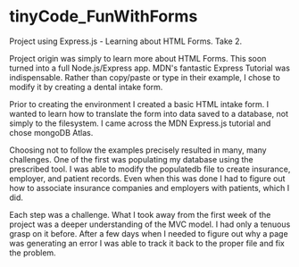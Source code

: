 # tinyCode_FunWithForms
Project using Express.js - Learning about HTML Forms. Take 2.

Project origin was simply to learn more about HTML Forms.
This soon turned into a full Node.js/Express app. MDN's fantastic Express Tutorial was indispensable.
Rather than copy/paste or type in their example, I chose to modify it by creating a dental intake form.

Prior to creating the environment I created a basic HTML intake form. 
I wanted to learn how to translate the form into data saved to a database, not simply to the filesystem.
I came across the MDN Express.js tutorial and chose mongoDB Atlas.

Choosing not to follow the examples precisely resulted in many, many challenges.
One of the first was populating my database using the prescribed tool. I was able to modify the populatedb file to create insurance, employer, and patient records. 
Even when this was done I had to figure out how to associate insurance companies and employers with patients, which I did.

Each step was a challenge. What I took away from the first week of the project was a deeper understanding of the MVC model. I had only a tenuous grasp on it before. 
After a few days when I needed to figure out why a page was generating an error I was able to track it back to the proper file and fix the problem. 

